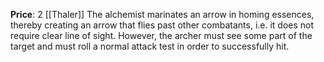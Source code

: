 **Price**: 2 [[Thaler]]
The alchemist marinates an arrow in homing essences, thereby creating an arrow that flies past other combatants, i.e. it does not require clear line of sight. However, the archer must see some part of the target and must roll a normal attack test in order to successfully hit.
